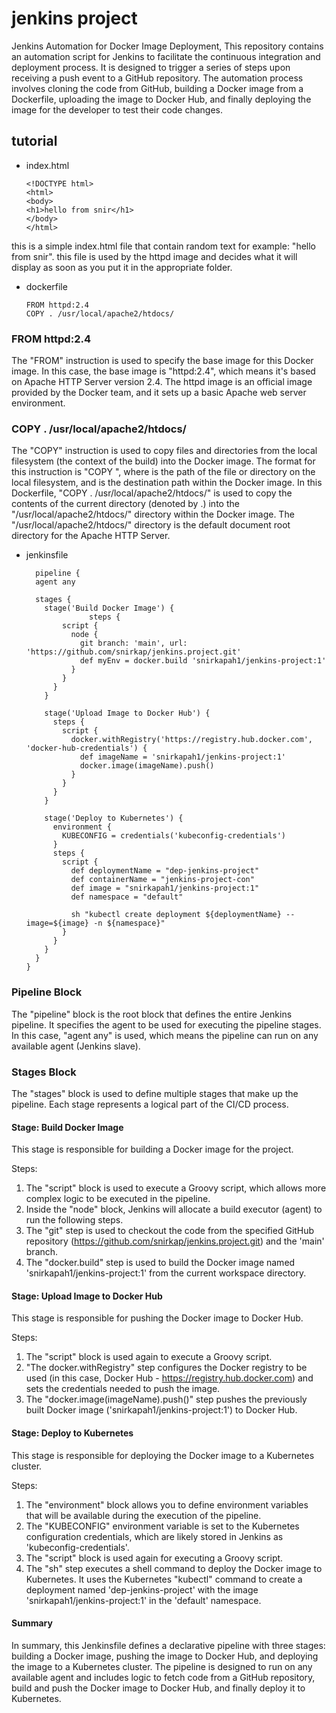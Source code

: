 # jenkins project
Jenkins Automation for Docker Image Deployment,
This repository contains an automation script for Jenkins to facilitate the continuous integration and deployment process. It is designed to trigger a series of steps upon receiving a push event to a GitHub repository. The automation process involves cloning the code from GitHub, building a Docker image from a Dockerfile, uploading the image to Docker Hub, and finally deploying the image for the developer to test their code changes.
## tutorial
* index.html
  ```
  <!DOCTYPE html>
  <html>
  <body>
  <h1>hello from snir</h1>
  </body>
  </html>
this is a simple index.html file that contain random text for example: "hello from snir". this file is used by the httpd image and decides what it will display as soon as you put it in the appropriate folder.
* dockerfile
  ```
  FROM httpd:2.4
  COPY . /usr/local/apache2/htdocs/
### FROM httpd:2.4
The "FROM" instruction is used to specify the base image for this Docker image. In this case, the base image is "httpd:2.4", which means it's based on Apache HTTP Server version 2.4. The httpd image is an official image provided by the Docker team, and it sets up a basic Apache web server environment.
### COPY . /usr/local/apache2/htdocs/
The "COPY" instruction is used to copy files and directories from the local filesystem (the context of the build) into the Docker image. The format for this instruction is "COPY <src> <dest>", where <src> is the path of the file or directory on the local filesystem, and <dest> is the destination path within the Docker image.
In this Dockerfile, "COPY . /usr/local/apache2/htdocs/" is used to copy the contents of the current directory (denoted by .) into the "/usr/local/apache2/htdocs/" directory within the Docker image. The "/usr/local/apache2/htdocs/" directory is the default document root directory for the Apache HTTP Server.
* jenkinsfile
  ```
    pipeline {
    agent any
  
    stages {
      stage('Build Docker Image') {
                steps {
          script {
            node {
              git branch: 'main', url: 'https://github.com/snirkap/jenkins.project.git'
              def myEnv = docker.build 'snirkapah1/jenkins-project:1'
            }
          }
        }
      }
  
      stage('Upload Image to Docker Hub') {
        steps {
          script {
            docker.withRegistry('https://registry.hub.docker.com', 'docker-hub-credentials') {
              def imageName = 'snirkapah1/jenkins-project:1'
              docker.image(imageName).push()
            }
          }
        }
      }
  
      stage('Deploy to Kubernetes') {
        environment {
          KUBECONFIG = credentials('kubeconfig-credentials')
        }
        steps {
          script {
            def deploymentName = "dep-jenkins-project"
            def containerName = "jenkins-project-con"
            def image = "snirkapah1/jenkins-project:1"
            def namespace = "default"
  
            sh "kubectl create deployment ${deploymentName} --image=${image} -n ${namespace}"
          }
        }
      }
    }
  }
### Pipeline Block
The "pipeline" block is the root block that defines the entire Jenkins pipeline. It specifies the agent to be used for executing the pipeline stages. In this case, "agent any" is used, which means the pipeline can run on any available agent (Jenkins slave).
### Stages Block
The "stages" block is used to define multiple stages that make up the pipeline. Each stage represents a logical part of the CI/CD process.

#### Stage: Build Docker Image
This stage is responsible for building a Docker image for the project.

Steps:
1. The "script" block is used to execute a Groovy script, which allows more complex logic to be executed in the pipeline.
2. Inside the "node" block, Jenkins will allocate a build executor (agent) to run the following steps.
3. The "git" step is used to checkout the code from the specified GitHub repository (https://github.com/snirkap/jenkins.project.git) and the 'main' branch.
4. The "docker.build" step is used to build the Docker image named 'snirkapah1/jenkins-project:1' from the current workspace directory.

#### Stage: Upload Image to Docker Hub
This stage is responsible for pushing the Docker image to Docker Hub.

Steps:
1. The "script" block is used again to execute a Groovy script.
2. "The docker.withRegistry" step configures the Docker registry to be used (in this case, Docker Hub - https://registry.hub.docker.com) and sets the credentials needed to push the image.
3. The "docker.image(imageName).push()" step pushes the previously built Docker image ('snirkapah1/jenkins-project:1') to Docker Hub.

#### Stage: Deploy to Kubernetes
This stage is responsible for deploying the Docker image to a Kubernetes cluster.

Steps:
1. The "environment" block allows you to define environment variables that will be available during the execution of the pipeline.
2. The "KUBECONFIG" environment variable is set to the Kubernetes configuration credentials, which are likely stored in Jenkins as 'kubeconfig-credentials'.
3. The "script" block is used again for executing a Groovy script.
4. The "sh" step executes a shell command to deploy the Docker image to Kubernetes. It uses the Kubernetes "kubectl" command to create a deployment named 'dep-jenkins-project' with the image 'snirkapah1/jenkins-project:1' in the 'default' namespace.
#### Summary
In summary, this Jenkinsfile defines a declarative pipeline with three stages: building a Docker image, pushing the image to Docker Hub, and deploying the image to a Kubernetes cluster. The pipeline is designed to run on any available agent and includes logic to fetch code from a GitHub repository, build and push the Docker image to Docker Hub, and finally deploy it to Kubernetes.

